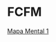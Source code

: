 # FCFM

[Mapa Mental 1](https://github.com/mayraberrones94/FCFM/blob/master/Clase_Mineria_2020/Mapa%20Mental%20I.pdf)
